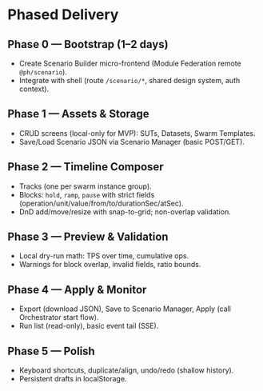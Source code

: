 
# Phased Delivery

## Phase 0 — Bootstrap (1–2 days)
- Create Scenario Builder micro-frontend (Module Federation remote `@ph/scenario`).
- Integrate with shell (route `/scenario/*`, shared design system, auth context).

## Phase 1 — Assets & Storage
- CRUD screens (local-only for MVP): SUTs, Datasets, Swarm Templates.
- Save/Load Scenario JSON via Scenario Manager (basic POST/GET).

## Phase 2 — Timeline Composer
- Tracks (one per swarm instance group).
- Blocks: `hold`, `ramp`, `pause` with strict fields (operation/unit/value/from/to/durationSec/atSec).
- DnD add/move/resize with snap-to-grid; non-overlap validation.

## Phase 3 — Preview & Validation
- Local dry-run math: TPS over time, cumulative ops.
- Warnings for block overlap, invalid fields, ratio bounds.

## Phase 4 — Apply & Monitor
- Export (download JSON), Save to Scenario Manager, Apply (call Orchestrator start flow).
- Run list (read-only), basic event tail (SSE).

## Phase 5 — Polish
- Keyboard shortcuts, duplicate/align, undo/redo (shallow history).
- Persistent drafts in localStorage.
